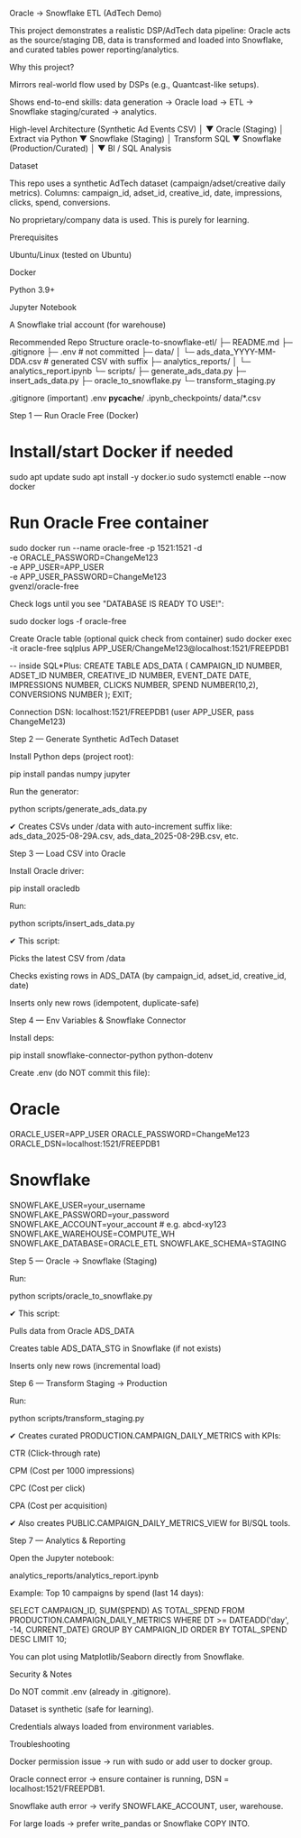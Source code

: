 Oracle → Snowflake ETL (AdTech Demo)

This project demonstrates a realistic DSP/AdTech data pipeline:
Oracle acts as the source/staging DB, data is transformed and loaded into Snowflake, and curated tables power reporting/analytics.

Why this project?

Mirrors real-world flow used by DSPs (e.g., Quantcast-like setups).

Shows end-to-end skills: data generation → Oracle load → ETL → Snowflake staging/curated → analytics.

High-level Architecture
(Synthetic Ad Events CSV)
           │
           ▼
       Oracle (Staging)
           │  Extract via Python
           ▼
     Snowflake (Staging)
           │  Transform SQL
           ▼
   Snowflake (Production/Curated)
           │
           ▼
      BI / SQL Analysis

Dataset

This repo uses a synthetic AdTech dataset (campaign/adset/creative daily metrics).
Columns: campaign_id, adset_id, creative_id, date, impressions, clicks, spend, conversions.

No proprietary/company data is used. This is purely for learning.

<!-- ========== END BLOCK 1 ========== --> <!-- ========== BLOCK 2: PREREQUISITES & STRUCTURE ========== -->
Prerequisites

Ubuntu/Linux (tested on Ubuntu)

Docker

Python 3.9+

Jupyter Notebook

A Snowflake trial account (for warehouse)

Recommended Repo Structure
oracle-to-snowflake-etl/
├─ README.md
├─ .gitignore
├─ .env                  # not committed
├─ data/
│  └─ ads_data_YYYY-MM-DDA.csv   # generated CSV with suffix
├─ analytics_reports/
│  └─ analytics_report.ipynb
└─ scripts/
   ├─ generate_ads_data.py
   ├─ insert_ads_data.py
   ├─ oracle_to_snowflake.py
   └─ transform_staging.py

.gitignore (important)
.env
__pycache__/
.ipynb_checkpoints/
data/*.csv

<!-- ========== END BLOCK 2 ========== --> <!-- ========== BLOCK 3: ORACLE (DOCKER) SETUP ========== -->
Step 1 — Run Oracle Free (Docker)
# Install/start Docker if needed
sudo apt update
sudo apt install -y docker.io
sudo systemctl enable --now docker

# Run Oracle Free container
sudo docker run --name oracle-free -p 1521:1521 -d \
  -e ORACLE_PASSWORD=ChangeMe123 \
  -e APP_USER=APP_USER \
  -e APP_USER_PASSWORD=ChangeMe123 \
  gvenzl/oracle-free


Check logs until you see "DATABASE IS READY TO USE!":

sudo docker logs -f oracle-free

Create Oracle table (optional quick check from container)
sudo docker exec -it oracle-free sqlplus APP_USER/ChangeMe123@localhost:1521/FREEPDB1

-- inside SQL*Plus:
CREATE TABLE ADS_DATA (
  CAMPAIGN_ID NUMBER,
  ADSET_ID    NUMBER,
  CREATIVE_ID NUMBER,
  EVENT_DATE  DATE,
  IMPRESSIONS NUMBER,
  CLICKS      NUMBER,
  SPEND       NUMBER(10,2),
  CONVERSIONS NUMBER
);
EXIT;


Connection DSN: localhost:1521/FREEPDB1 (user APP_USER, pass ChangeMe123)

<!-- ========== END BLOCK 3 ========== --> <!-- ========== BLOCK 4: SYNTHETIC DATA GENERATION ========== -->
Step 2 — Generate Synthetic AdTech Dataset

Install Python deps (project root):

pip install pandas numpy jupyter


Run the generator:

python scripts/generate_ads_data.py


✔ Creates CSVs under /data with auto-increment suffix like:
ads_data_2025-08-29A.csv, ads_data_2025-08-29B.csv, etc.

<!-- ========== END BLOCK 4 ========== --> <!-- ========== BLOCK 5: LOAD CSV INTO ORACLE ========== -->
Step 3 — Load CSV into Oracle

Install Oracle driver:

pip install oracledb


Run:

python scripts/insert_ads_data.py


✔ This script:

Picks the latest CSV from /data

Checks existing rows in ADS_DATA (by campaign_id, adset_id, creative_id, date)

Inserts only new rows (idempotent, duplicate-safe)

<!-- ========== END BLOCK 5 ========== --> <!-- ========== BLOCK 6: ENV & SNOWFLAKE CONNECTOR ========== -->
Step 4 — Env Variables & Snowflake Connector

Install deps:

pip install snowflake-connector-python python-dotenv


Create .env (do NOT commit this file):

# Oracle
ORACLE_USER=APP_USER
ORACLE_PASSWORD=ChangeMe123
ORACLE_DSN=localhost:1521/FREEPDB1

# Snowflake
SNOWFLAKE_USER=your_username
SNOWFLAKE_PASSWORD=your_password
SNOWFLAKE_ACCOUNT=your_account  # e.g. abcd-xy123
SNOWFLAKE_WAREHOUSE=COMPUTE_WH
SNOWFLAKE_DATABASE=ORACLE_ETL
SNOWFLAKE_SCHEMA=STAGING

<!-- ========== END BLOCK 6 ========== --> <!-- ========== BLOCK 7: SNOWFLAKE STAGING LOAD ========== -->
Step 5 — Oracle → Snowflake (Staging)

Run:

python scripts/oracle_to_snowflake.py


✔ This script:

Pulls data from Oracle ADS_DATA

Creates table ADS_DATA_STG in Snowflake (if not exists)

Inserts only new rows (incremental load)

<!-- ========== END BLOCK 7 ========== --> <!-- ========== BLOCK 8: TRANSFORM TO CURATED TABLES ========== -->
Step 6 — Transform Staging → Production

Run:

python scripts/transform_staging.py


✔ Creates curated PRODUCTION.CAMPAIGN_DAILY_METRICS with KPIs:

CTR (Click-through rate)

CPM (Cost per 1000 impressions)

CPC (Cost per click)

CPA (Cost per acquisition)

✔ Also creates PUBLIC.CAMPAIGN_DAILY_METRICS_VIEW for BI/SQL tools.

<!-- ========== END BLOCK 8 ========== --> <!-- ========== BLOCK 9: ANALYTICS QUERIES ========== -->
Step 7 — Analytics & Reporting

Open the Jupyter notebook:

analytics_reports/analytics_report.ipynb


Example: Top 10 campaigns by spend (last 14 days):

SELECT CAMPAIGN_ID, SUM(SPEND) AS TOTAL_SPEND
FROM PRODUCTION.CAMPAIGN_DAILY_METRICS
WHERE DT >= DATEADD('day', -14, CURRENT_DATE)
GROUP BY CAMPAIGN_ID
ORDER BY TOTAL_SPEND DESC
LIMIT 10;


You can plot using Matplotlib/Seaborn directly from Snowflake.

<!-- ========== END BLOCK 9 ========== --> <!-- ========== BLOCK 10: SECURITY & TROUBLESHOOTING ========== -->
Security & Notes

Do NOT commit .env (already in .gitignore).

Dataset is synthetic (safe for learning).

Credentials always loaded from environment variables.

Troubleshooting

Docker permission issue → run with sudo or add user to docker group.

Oracle connect error → ensure container is running, DSN = localhost:1521/FREEPDB1.

Snowflake auth error → verify SNOWFLAKE_ACCOUNT, user, warehouse.

For large loads → prefer write_pandas or Snowflake COPY INTO.

<!-- ========== END BLOCK 10 ========== -->
